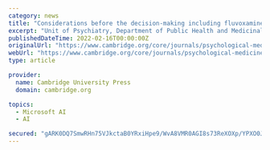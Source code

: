```yaml
---
category: news
title: "Considerations before the decision-making including fluvoxamine as a treatment option in guidelines on the management of COVID-19"
excerpt: "Unit of Psychiatry, Department of Public Health and Medicinal Administration, & Institute of Translational Medicine, Faculty of Health Sciences, University of Macau, Macao SAR, China Centre for Cognitive and Brain Sciences, University of Macau, Macao SAR ..."
publishedDateTime: 2022-02-16T00:00:00Z
originalUrl: "https://www.cambridge.org/core/journals/psychological-medicine/article/considerations-before-the-decisionmaking-including-fluvoxamine-as-a-treatment-option-in-guidelines-on-the-management-of-covid19/D0558A5A5FADE32AE3B5967E50E93198"
webUrl: "https://www.cambridge.org/core/journals/psychological-medicine/article/considerations-before-the-decisionmaking-including-fluvoxamine-as-a-treatment-option-in-guidelines-on-the-management-of-covid19/D0558A5A5FADE32AE3B5967E50E93198"
type: article

provider:
  name: Cambridge University Press
  domain: cambridge.org

topics:
  - Microsoft AI
  - AI

secured: "gARK0DQ7SmwRHn75VJkctaB0YRxiHpe9/WvA8VMR0AGI8s73ReXOXp/YPXO0JeMYY8JcoUFRhtglDAoAknuHZkfaxRs/xCW9NnxNrqSJkDwO11C0nh28noewexNaRWQ1dMMOmS7R6f7aFTO3TsCfk/HYnb1tYZJNREYdqlN/wZoO3jdALTiXp4lf8gL06tYdTghvXZ+avZD2Mhc2OZg6Zy/AFOX2qqKtyrQ/Hvx1bgivjSWGxGtvM+EDRye5eq/cAQwfWA57jdmG4wC4GshNF71Z9SOtZonAg0MEpVXwzdQgUwWpJA/r/2qulfWSacRV4TfsZCu0pSCdTOLl8CzRf1AFZ5QPhtjxwsoeVy4jfYk=;rnDJhLXAHdtPZOPae9traA=="
---
```


